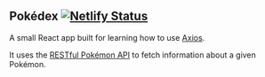 ## Pokédex [![Netlify Status](https://api.netlify.com/api/v1/badges/9e2788c3-aecf-43b1-95b4-e22d5cc3079e/deploy-status)](https://app.netlify.com/sites/razadex/deploys)

A small React app built for learning how to use [Axios](https://github.com/axios/axios).


It uses the [RESTful Pokémon API](https://pokeapi.co/) to fetch information about a given Pokémon.
